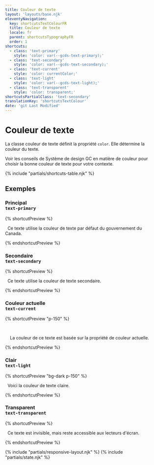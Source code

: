 ```yaml
---
title: Couleur de texte
layout: 'layouts/base.njk'
eleventyNavigation:
  key: shortcutsTextColourFR
  title: Couleur de texte
  locale: fr
  parent: shortcutsTypographyFR
  order: 1
shortcuts:
  - class: 'text-primary'
    style: 'color: var(--gcds-text-primary);'
  - class: 'text-secondary'
    style: 'color: var(--gcds-text-secondary);'
  - class: 'text-current'
    style: 'color: currentColor;'
  - class: 'text-light'
    style: 'color: var(--gcds-text-light);'
  - class: 'text-transparent'
    style: 'color: transparent;'
shortcutsPartialClass: 'text-secondary'
translationKey: 'shortcutsTextColour'
date: 'git Last Modified'
---
```


# Couleur de texte

La classe couleur de texte définit la propriété `color`. Elle détermine la couleur du texte.

<gcds-notice type="warning" notice-title-tag="h2" notice-title="Utiliser avec prudence">
  <gcds-text><gcds-link href="{{ links.colourText }}">Voir les conseils de Système de design GC en matière de couleur</gcds-link> pour choisir la bonne couleur de texte pour votre contexte.</gcds-text>
</gcds-notice>

{% include "partials/shortcuts-table.njk" %}

## Exemples

### Principal<br/>`text-primary`

{% shortcutPreview %}

<p class="text-primary">
  Ce texte utilise la couleur de texte par défaut du gouvernement du Canada.
</p>
{% endshortcutPreview %}

### Secondaire<br/>`text-secondary`

{% shortcutPreview %}

<p class="text-secondary">
  Ce texte utilise la couleur de texte secondaire.
</p>
{% endshortcutPreview %}

### Couleur actuelle<br/>`text-current`

{% shortcutPreview "p-150" %}

<div class="bg-primary text-light">
  <p class="text-current">
    La couleur de ce texte est basée sur la propriété de couleur actuelle.
  </p>
</div>
{% endshortcutPreview %}

### Clair<br/>`text-light`

{% shortcutPreview "bg-dark p-150" %}

<p class="text-light">
  Voici la couleur de texte claire.
</p>
{% endshortcutPreview %}

### Transparent<br/>`text-transparent`

{% shortcutPreview %}

<p class="text-transparent">
  Ce texte est invisible, mais reste accessible aux lecteurs d'écran.
</p>
{% endshortcutPreview %}

{% include "partials/responsive-layout.njk" %}
{% include "partials/state.njk" %}
